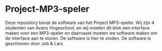 # Project-MP3-speler
Deze repository bevat de software van het Project MP3-speler. Wij zijn 4 studenten van Avans Hogeschool, en wij moeten dit blok een interface maken voor een MP3-speler en daarnaast moeten we software maken om de interface aan te sturen. De software is hier te vinden. De software is geschreven door Job &amp; Lars
